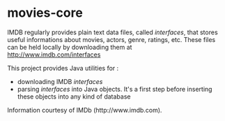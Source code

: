 movies-core
=========
<p>
IMDB regularly provides plain text data files, called <i>interfaces</i>, that stores useful informations about movies, actors, genre, ratings, etc. These files can be held locally by downloading them at <a href="http://www.imdb.com/interfaces">http://www.imdb.com/interfaces</a>
</p>
<p>
This project provides Java utilities for :
<ul>
<li>downloading IMDB <i>interfaces</i></li>
<li>parsing <i>interfaces</i> into Java objects. It's a first step before inserting these objects into any kind of database</li>
</ul>
</p>
<p>
Information courtesy of IMDb (http://www.imdb.com).
</p>
